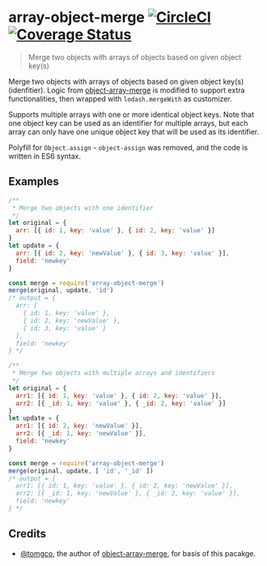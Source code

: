 # array-object-merge [![CircleCI](https://circleci.com/gh/tgknight/array-object-merge.svg?style=shield&circle-token=:circle-token)](https://circleci.com/gh/tgknight/array-object-merge) [![Coverage Status](https://coveralls.io/repos/github/tgknight/array-object-merge/badge.svg?branch=master)](https://coveralls.io/github/tgknight/array-object-merge?branch=master)

> Merge two objects with arrays of objects based on given object key(s)

Merge two objects with arrays of objects based on given object key(s) (idenfitier).
Logic from [object-array-merge](https://www.npmjs.com/package/object-array-merge) is modified to support extra functionalities, then wrapped with `lodash.mergeWith` as customizer.

Supports multiple arrays with one or more identical object keys.
Note that one object key can be used as an identifier for multiple arrays, but each array can only have one unique object key that will be used as its identifier.

Polyfill for `Object.assign` - `object-assign` was removed, and the code is written in ES6 syntax.

## Examples

```js
/**
 * Merge two objects with one identifier
 */
let original = {
  arr: [{ id: 1, key: 'value' }, { id: 2, key: 'value' }]
}
let update = {
  arr: [{ id: 2, key: 'newValue' }, { id: 3, key: 'value' }],
  field: 'newkey'
}

const merge = require('array-object-merge')
merge(original, update, 'id')
/* output = {
  arr: [
    { id: 1, key: 'value' },
    { id: 2, key: 'newValue' },
    { id: 3, key: 'value' }
  ],
  field: 'newkey'
} */
```

```js
/**
 * Merge two objects with multiple arrays and identifiers 
 */
let original = {
  arr1: [{ id: 1, key: 'value' }, { id: 2, key: 'value' }],
  arr2: [{ _id: 1, key: 'value' }, { _id: 2, key: 'value' }]
}
let update = {
  arr1: [{ id: 2, key: 'newValue' }],
  arr2: [{ _id: 1, key: 'newValue' }],
  field: 'newkey'
}

const merge = require('array-object-merge')
merge(original, update, [ 'id', '_id' ])
/* output = {
  arr1: [{ id: 1, key: 'value' }, { id: 2, key: 'newValue' }],
  arr2: [{ _id: 1, key: 'newValue' }, { _id: 2, key: 'value' }],
  field: 'newkey'
} */
```

## Credits

* [@tomgco](https://www.npmjs.com/~tomgco), the author of [object-array-merge](https://www.npmjs.com/package/object-array-merge), for basis of this pacakge.
